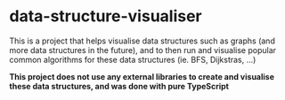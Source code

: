 # data-structure-visualiser

This is a project that helps visualise data structures such as graphs (and more data structures in the future), and to then run and visualise popular common algorithms for these data structures (ie. BFS, Dijkstras, ...)


**This project does not use any external libraries to create and visualise these data structures, and was done with pure TypeScript**
